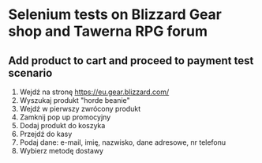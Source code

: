 # Selenium tests on Blizzard Gear shop and Tawerna RPG forum
## Add product to cart and proceed to payment test scenario
1. Wejdź na stronę https://eu.gear.blizzard.com/ 
2. Wyszukaj produkt "horde beanie"
3. Wejdź w pierwszy zwrócony produkt
4. Zamknij pop up promocyjny
5. Dodaj produkt do koszyka
6. Przejdź do kasy
7. Podaj dane: e-mail, imię, nazwisko, dane adresowe, nr telefonu
8. Wybierz metodę dostawy
